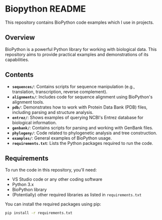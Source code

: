 # Biopython README

This repository contains BioPython code examples which I use in projects.

## Overview

BioPython is a powerful Python library for working with biological data. This repository aims to provide practical examples and demonstrations of its capabilities.

## Contents

* **`sequences/`**: Contains scripts for sequence manipulation (e.g., translation, transcription, reverse complement).
* **`alignments/`**: Includes code for sequence alignment using BioPython's alignment tools.
* **`pdb/`**: Demonstrates how to work with Protein Data Bank (PDB) files, including parsing and structure analysis.
* **`entrez/`**: Shows examples of querying NCBI's Entrez database for biological information.
* **`genbank/`**: Contains scripts for parsing and working with GenBank files.
* **`phylogeny/`**: Code related to phylogenetic analysis and tree construction.
* **`examples/`**: General examples of BioPython usage.
* **`requirements.txt`**: Lists the Python packages required to run the code.

## Requirements

To run the code in this repository, you'll need:

* VS Studio code or any other coding software
* Python 3.x
* BioPython library
* (Potentially) other required libraries as listed in `requirements.txt`

You can install the required packages using pip:

```bash
pip install -r requirements.txt
